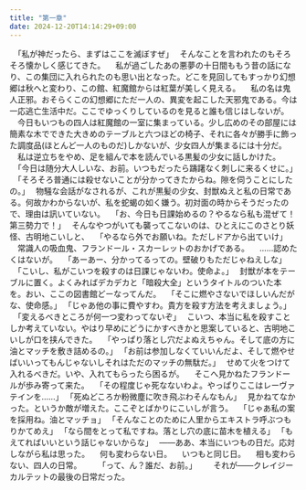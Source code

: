 ```yaml
---
title: "第一章"
date: 2024-12-20T14:14:29+09:00
---
```

　｢私が神だったら、まずはここを滅ぼすぜ｣
　そんなことを言われたのもそろそろ懐かしく感じてきた。
　私が過ごしたあの悪夢の十日間ももう昔の話になり、この集団に入れられたのも思い出となった。どこを見回してもすっかり幻想郷は秋へと変わり、この館、紅魔館からは紅葉が美しく見える。
　私の名は鬼人正邪。おそらくこの幻想郷にただ一人の、異変を起こした天邪鬼である。今は一応逃亡生活中だ。ここでゆっくりしているのを見ると誰も信じはしないが。
　今日もいつもの四人は紅魔館の一室に集まっている。少し広めのその部屋には簡素な木でできた大きめのテーブルと六つほどの椅子、それに各々が勝手に飾った調度品(ほとんど一人のものだ)しかないが、少女四人が集まるには十分だ。
　私は逆立ちをやめ、足を組んで本を読んでいる黒髪の少女に話しかけた。
　｢今日は随分大人しいな、お前。いつもだったら躊躇なく刺しに来るくせに。｣
　｢そろそろ普通には殺せないことが分かってきたからね。隙を伺うことにしたの。｣
　物騒な会話がなされるが、これが黒髪の少女、封獣ぬえと私の日常である。何故かわからないが、私を蛇蝎の如く嫌う。初対面の時からそうだったので、理由は訊いていない。
　｢お、今日も日課始めるの？やるなら私も混ぜて！第三勢力で！｣
　そんなやつがいても襲ってこないのは、ひとえにこのさとり妖怪、古明地こいしと、
　｢やるなら外でお願いね。ただしドアから出ていけ｣
　常識人の吸血鬼、フランドール・スカーレットのおかげである。
　……認めたくはないが。
　｢あーあー、分かってるっての。壁破りもただじゃねえしな｣
　｢こいし、私がこいつを殺すのは日課じゃないわ。使命よ。｣
　封獣が本をテーブルに置く。よくみればデカデカと「暗殺大全」というタイトルのついた本を。おい、ここの図書館どーなってんだ。
　｢そこに燃やさないでほしいんだがな、使命感。｣
　｢じゃあ他の事に費やすわ。貴方を殺す方法を考えましょう。｣
　｢変えるべきところが何一つ変わってないぞ｣
　こいつ、本当に私を殺すことしか考えていない。やはり早めにどうにかすべきかと思案していると、古明地こいしが口を挟んできた。
　｢やっぱり落とし穴だよぬえちゃん。そして底の方に油とマッチを敷き詰めるの。｣
　｢お前は参加しなくていいんだよ、そして燃やせばいいってもんじゃないしそれはただのマッチの無駄だ。｣
　せめて火をつけて入れるべきだ。いや、入れてもらったら困るが。
　そこへ見かねたフランドールが歩み寄って来た。
　｢その程度じゃ死なないわよ。やっぱりここはレーヴァテインを……｣
　｢死ぬどころか粉微塵に吹き飛ぶわそんなもん｣
　見かねてなかった。というか敵が増えた。ここぞとばかりにこいしが言う。
　｢じゃあ私の案を採用ね。油とマッチョ｣
　｢そんなことのために人里からエキストラ呼ぶつもりかてめえ｣
　｢なら間をとって私ですね。落とし穴の底に苗木を植える｣
　｢もえてればいいという話じゃないからな｣
　――ああ、本当にいつもの日だ。応対しながら私は思った。
　何も変わらない日。
　いつもと同じ日。
　相も変わらない、四人の日常。
　
　｢って、ん？誰だ、お前。｣
　
　それが――クレイジーカルテットの最後の日常だった。
